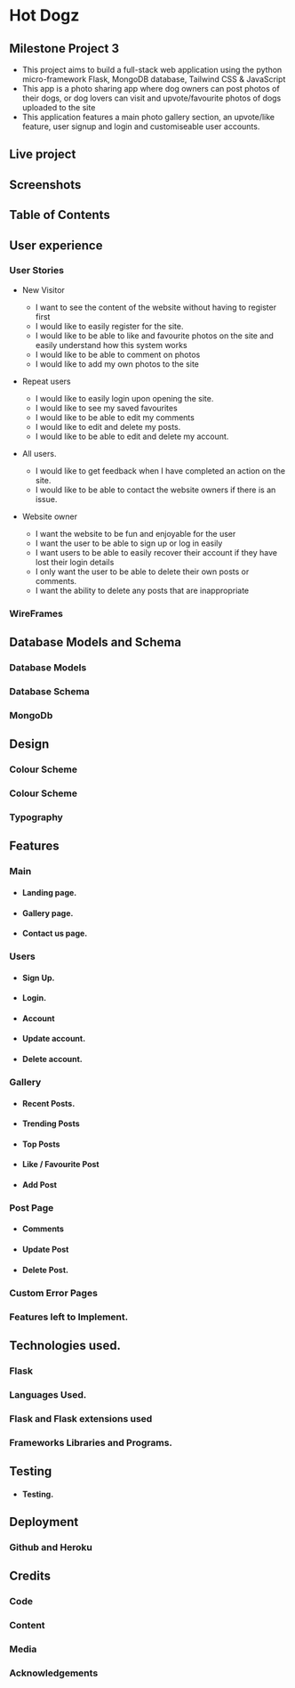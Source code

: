 # Hot Dogz

## Milestone Project 3

- This project aims to build a full-stack web application using the python micro-framework Flask, MongoDB database, Tailwind CSS & JavaScript
- This app is a photo sharing app where dog owners can post photos of their dogs, or dog lovers can visit and upvote/favourite photos of dogs uploaded to the site
- This application features a main photo gallery section, an upvote/like feature, user signup and login and customiseable user accounts.


## Live project


## Screenshots


## Table of Contents

## User experience

### User Stories

- New Visitor

  - I want to see the content of the website without having to register first
  - I would like to easily register for the site.
  - I would like to be able to like and favourite photos on the site and easily understand how this system works
  - I would like to be able to comment on photos
  - I would like to add my own photos to the site

- Repeat users

  - I would like to easily login upon opening the site.
  - I would like to see my saved favourites
  - I would like to be able to edit my comments
  - I would like to edit and delete my posts.
  - I would like to be able to edit and delete my account.

-  All users.

   - I would like to get feedback when I have completed an action on the site.
   - I would like to be able to contact the website owners if there is an issue.

- Website owner

  - I want the website to be fun and enjoyable for the user
  - I want the user to be able to sign up or log in easily
  - I want users to be able to easily recover their account if they have lost their login details
  - I only want the user to be able to delete their own posts or comments.
  - I want the ability to delete any posts that are inappropriate

### WireFrames


## Database Models and Schema

### Database Models


### Database Schema


### MongoDb


## Design

### Colour Scheme

### Colour Scheme



### Typography


## Features

### Main


  - #### Landing page.

  - #### Gallery page.

  - #### Contact us page.


### Users

  - #### Sign Up.


  - #### Login.


  - #### Account


  - #### Update account.


  - #### Delete account.


### Gallery

 - #### Recent Posts.

 - #### Trending Posts

 - #### Top Posts

 - #### Like / Favourite Post

 - #### Add Post

### Post Page

 - #### Comments

 - #### Update Post

 - #### Delete Post.


### Custom Error Pages


### Features left to Implement.


## Technologies used.

### Flask


### Languages Used.


### Flask and Flask extensions used


### Frameworks Libraries and Programs.


## Testing

- #### Testing.

## Deployment

### Github and Heroku


## Credits


### Code


### Content

### Media

### Acknowledgements
